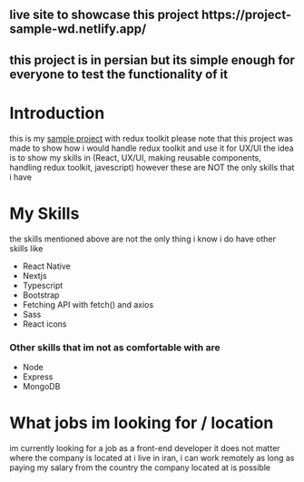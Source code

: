 <h2>live site to showcase this project https://project-sample-wd.netlify.app/ <h2>
 this project is in persian but its simple enough for everyone to test the functionality of it



<h1>Introduction</h1>



this is my <a href="https://project-sample-wd.netlify.app/">sample project</a> with redux toolkit please note that this project was made to show how i would handle redux toolkit and use it for UX/UI the idea is to show my skills in (React, UX/UI, making reusable components, handling redux toolkit, javescript) however these are NOT the only skills that i have



<h1>My Skills</h1>

the skills mentioned above are not the only thing i know i do have other skills like

- React Native
- Nextjs
- Typescript
- Bootstrap
- Fetching API with fetch() and axios
- Sass
- React icons




<h3>Other skills that im not as comfortable with are</h3>


- Node
- Express
- MongoDB




<h1>What jobs im looking for / location</h1>


im currently looking for a job as a front-end developer it does not matter where the company is located at i live in iran, i can work remotely as long as paying my salary from the country the company located at is possible
